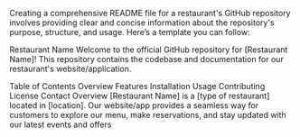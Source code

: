 
Creating a comprehensive README file for a restaurant's GitHub repository involves providing clear and concise information about the repository's purpose, structure, and usage. Here’s a template you can follow:

Restaurant Name
Welcome to the official GitHub repository for [Restaurant Name]! This repository contains the codebase and documentation for our restaurant's website/application.

Table of Contents
Overview
Features
Installation
Usage
Contributing
License
Contact
Overview
[Restaurant Name] is a [type of restaurant] located in [location]. Our website/app provides a seamless way for customers to explore our menu, make reservations, and stay updated with our latest events and offers

